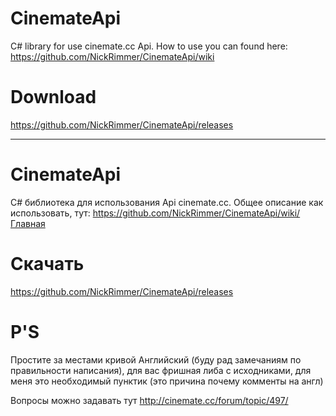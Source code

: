 # CinemateApi
C# library for use cinemate.cc Api. How to use you can found here: https://github.com/NickRimmer/CinemateApi/wiki

# Download
https://github.com/NickRimmer/CinemateApi/releases

---

# CinemateApi
C# библиотека для использования Api cinemate.cc. Общее описание как использовать, тут: https://github.com/NickRimmer/CinemateApi/wiki/Главная

# Скачать
https://github.com/NickRimmer/CinemateApi/releases

# P'S
Простите за местами кривой Английский (буду рад замечаниям по правильности написания), для вас фришная либа с исходниками, для меня это необходимый пунктик (это причина почему комменты на англ)

Вопросы можно задавать тут http://cinemate.cc/forum/topic/497/
